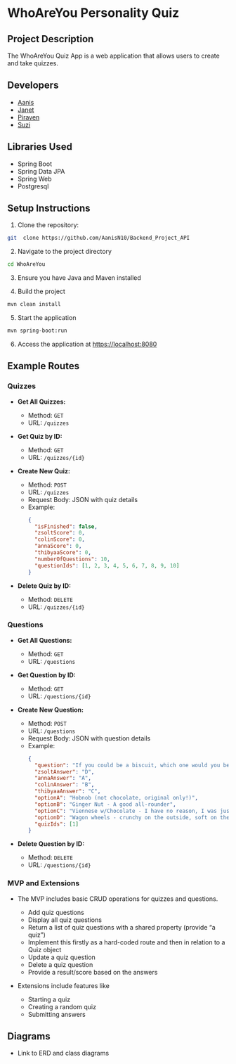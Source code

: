 # WhoAreYou Personality Quiz

## Project Description

The WhoAreYou Quiz App is a web application that allows users to create and take quizzes.

## Developers

* [Aanis](https://github.com/AanisN10)
* [Janet](https://github.com/JMen121)
* [Piraven](https://github.com/PiravenNan)
* [Suzi](https://github.com/sctowers)

## Libraries Used

- Spring Boot
- Spring Data JPA
- Spring Web 
- Postgresql

## Setup Instructions

1. Clone the repository:

```bash
git  clone https://github.com/AanisN10/Backend_Project_API
```

2. Navigate to the project directory

```bash
cd WhoAreYou
```

3. Ensure you have Java and Maven installed

4. Build the project

```bash
mvn clean install
```

5. Start the application 

```bash
mvn spring-boot:run
```

6. Access the application at [https://localhost:8080](https://localhost:8080)

## Example Routes

### Quizzes

- **Get All Quizzes:**
  - Method: `GET`
  - URL: `/quizzes`

- **Get Quiz by ID:**
  - Method: `GET`
  - URL: `/quizzes/{id}`

- **Create New Quiz:**
  - Method: `POST`
  - URL: `/quizzes`
  - Request Body: JSON with quiz details
  - Example:
    ```json
    {
      "isFinished": false,
      "zsoltScore": 0,
      "colinScore": 0,
      "annaScore": 0,
      "thibyaaScore": 0,
      "numberOfQuestions": 10,
      "questionIds": [1, 2, 3, 4, 5, 6, 7, 8, 9, 10]
    }
    ```

- **Delete Quiz by ID:**
  - Method: `DELETE`
  - URL: `/quizzes/{id}`

### Questions

- **Get All Questions:**
  - Method: `GET`
  - URL: `/questions`

- **Get Question by ID:**
  - Method: `GET`
  - URL: `/questions/{id}`

- **Create New Question:**
  - Method: `POST`
  - URL: `/questions`
  - Request Body: JSON with question details
  - Example:
    ```json
    {
      "question": "If you could be a biscuit, which one would you be and why?",
      "zsoltAnswer": "D",
      "annaAnswer": "A",
      "colinAnswer": "B",
      "thibyaaAnswer": "C",
      "optionA": "Hobnob (not chocolate, original only!)",
      "optionB": "Ginger Nut - A good all-rounder",
      "optionC": "Viennese w/Chocolate - I have no reason, I was just eating them the day before",
      "optionD": "Wagon wheels - crunchy on the outside, soft on the inside",
      "quizIds": [1]
    }
    ```

- **Delete Question by ID:**
  - Method: `DELETE`
  - URL: `/questions/{id}`


### MVP and Extensions
- The MVP includes basic CRUD operations for quizzes and questions.
  * Add quiz questions
  * Display all quiz questions
  * Return a list of quiz questions with a shared property (provide “a quiz”)
  * Implement this firstly as a hard-coded route and then in relation to a Quiz object
  * Update a quiz question
  * Delete a quiz question
  * Provide a result/score based on the answers

- Extensions include features like 
  * Starting a quiz 
  * Creating a random quiz 
  * Submitting answers

## Diagrams
- Link to ERD and class diagrams 